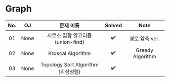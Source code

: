 # Graph


|          No.          |        OJ        |        문제 이름         |        Solved         |     Note   |
| :-----: |  :--------: |:---------------------: | :-----: |:-----: |
| 01 | None | 서로소 집합 알고리즘(union-find) | ✔️ | 경로 압축 ver. |
| 02 | None | Kruscal Algorithm | ✔️ | Greedy Algorithm |
| 03 | None | Topology  Sort Algorithm (위상정렬) | ✔️ | |